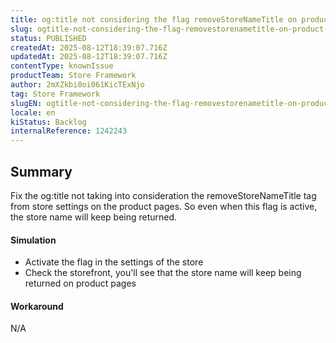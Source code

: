 ```yaml
---
title: og:title not considering the flag removeStoreNameTitle on product pages
slug: ogtitle-not-considering-the-flag-removestorenametitle-on-product-pages
status: PUBLISHED
createdAt: 2025-08-12T18:39:07.716Z
updatedAt: 2025-08-12T18:39:07.716Z
contentType: knownIssue
productTeam: Store Framework
author: 2mXZkbi0oi061KicTExNjo
tag: Store Framework
slugEN: ogtitle-not-considering-the-flag-removestorenametitle-on-product-pages
locale: en
kiStatus: Backlog
internalReference: 1242243
---
```


## Summary


Fix the og:title not taking into consideration the removeStoreNameTitle tag from store settings on the product pages. So even when this flag is active, the store name will keep being returned.


#### Simulation



- Activate the flag in the settings of the store
- Check the storefront, you'll see that the store name will keep being returned on product pages


#### Workaround


N/A



